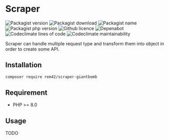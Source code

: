 Scraper
=======

![Packagist version](https://badgen.net/packagist/v/rem42/scraper-giantbomb)
![Packagist download](https://badgen.net/packagist/dt/rem42/scraper-giantbomb)
![Packagist name](https://badgen.net/packagist/name/rem42/scraper-giantbomb)
![Packagist php version](https://badgen.net/packagist/php/rem42/scraper-giantbomb)
![Github licence](https://badgen.net/github/license/rem42/scraper-giantbomb)
![Depenabot](https://badgen.net/dependabot/rem42/scraper-giantbomb?icon=dependabot)
![Codeclimate lines of code](https://badgen.net/codeclimate/loc/rem42/scraper-giantbomb)
![Codeclimate maintainability](https://badgen.net/codeclimate/maintainability/rem42/scraper-giantbomb)

Scraper can handle multiple request type and transform them into object in order to create some API.

Installation
------------

````bash
composer require rem42/scraper-giantbomb
````

Requirement
-----------

- PHP >= 8.0

Usage
-----

 TODO

